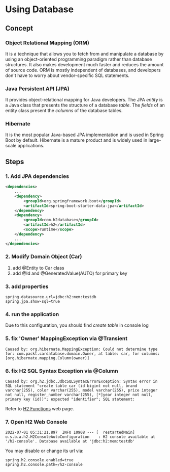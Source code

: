 # Using Database

## Concept

### Object Relational Mapping (ORM)  

It is a technique that allows you to fetch from and
manipulate a database by using an object-oriented programming paradigm rather than 
database structures. It also makes development much faster and reduces the amount of source
code. ORM is mostly independent of databases, and developers don't have to worry about
vendor-specific SQL statements.

### Java Persistent API (JPA)

It provides object-relational mapping for Java developers. The
JPA _entity_ is a Java class that presents the structure of a database _table_. The _fields_ of an
entity class present the _columns_ of the database tables.

### Hibernate

It is the most popular Java-based JPA implementation and is used in Spring Boot
by default. Hibernate is a mature product and is widely used in large-scale applications.

## Steps

### 1. Add JPA dependencies

```xml
<dependencies>
    ...
    <dependency>
        <groupId>org.springframework.boot</groupId>
        <artifactId>spring-boot-starter-data-jpa</artifactId>
    </dependency>
    <dependency>
        <groupId>com.h2database</groupId>
        <artifactId>h2</artifactId>
        <scope>runtime</scope>
    </dependency>
    ...
</dependencies>
```
### 2. Modify Domain Object (Car)

1. add @Entity to Car class
2. add @Id and @GeneratedValue(AUTO) for primary key

### 3. add properties

```properties
spring.datasource.url=jdbc:h2:mem:testdb
spring.jpa.show-sql=true
```

### 4. run the application 
Due to this configuration, you should find _create table_ in console log

### 5. fix 'Owner' MappingException via @Transient
```text
Caused by: org.hibernate.MappingException: Could not determine type for: com.packt.cardatabase.domain.Owner, at table: car, for columns: [org.hibernate.mapping.Column(owner)]
```

### 6. fix H2 SQL Syntax Exception via @Column

```text
Caused by: org.h2.jdbc.JdbcSQLSyntaxErrorException: Syntax error in SQL statement "create table car (id bigint not null, brand varchar(255), color varchar(255), model varchar(255), price integer not null, register_number varchar(255), [*]year integer not null, primary key (id))"; expected "identifier"; SQL statement:
```
Refer to [H2 Functions](http://www.h2database.com/html/functions.html#year) web page.

### 7. Open H2 Web Console

```text
2022-07-01 05:31:21.897  INFO 10908 --- [  restartedMain] o.s.b.a.h2.H2ConsoleAutoConfiguration    : H2 console available at '/h2-console'. Database available at 'jdbc:h2:mem:testdb'
```

You may disable or change its url via:
```properties
spring.h2.console.enabled=true
spring.h2.console.path=/h2-console
```